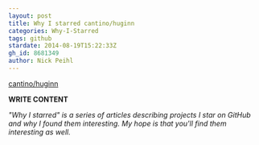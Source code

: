 ```yaml
---
layout: post
title: Why I starred cantino/huginn
categories: Why-I-Starred
tags: github
stardate: 2014-08-19T15:22:33Z
gh_id: 8681349
author: Nick Peihl
---
```


[cantino/huginn](https://github.com/cantino/huginn)

**WRITE CONTENT**

*"Why I starred" is a series of articles describing projects I star on GitHub and why I found them interesting. My hope is that you'll find them interesting as well.*

